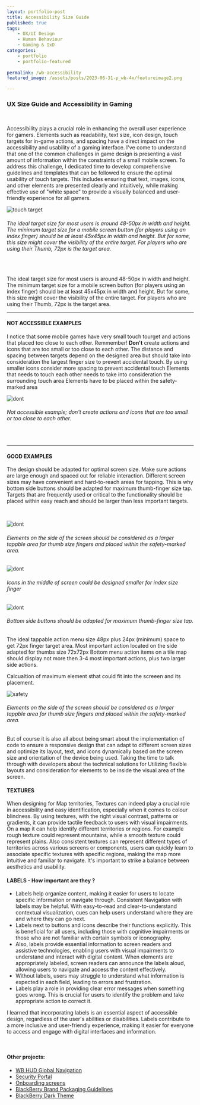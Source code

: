 ```yaml
---
layout: portfolio-post
title: Accessibility Size Guide
published: true
tags: 
    - UX/UI Design
    - Human Behaviour
    - Gaming & IxD
categories:
    - portfolio
    - portfolio-featured
    
permalink: /wb-accessibility
featured_image: /assets/posts/2023-06-31-p_wb-4x/featureimage2.png

---
```



### UX Size Guide and Accessibility in Gaming
  

<br>

Accessibility plays a crucial role in enhancing the overall user experience for gamers. Elements such as readability, text size, icon design, touch targets for in-game actions, and spacing have a direct impact on the accessibility and usability of a gaming interface. I've come to understand that one of the common challenges in game design is presenting a vast amount of information within the constraints of a small mobile screen. To address this challenge, I dedicated time to develop comprehensive guidelines and templates that can be followed to ensure the optimal usability of touch targets. This includes ensuring that text, images, icons, and other elements are presented clearly and intuitively, while making effective use of "white space" to provide a visually balanced and user-friendly experience for all gamers. 
<br> 


![touch target](assets/posts/2023-06-31-p_wb-4x/wb_target.png "touch target")
###### The ideal target size for most users is around 48-50px in width and height. The minimum target size for a mobile screen button (for players using an index finger) should be at least 45x45px in width and height. But for some, this size might cover the visibility of the entire target. For players who are using their Thumb, 72px is the target area.
<br>


The ideal target size for most users is around 48-50px in width and height.
The minimum target size for a mobile screen button (for players using an index finger) should be at least 45x45px in width and height. But for some, this size might cover the visibility of the entire target.
For players who are using their Thumb, 72px is the target area.
<br>

______________________

#### NOT ACCESSIBLE EXAMPLES

I notice that some mobile games have very small touch tourget and actions that placed too close to each other. 
Remmember! **Don't** create actions and icons that are too small or too close to each other.
The distance and spacing between targets depend on the designed area but should take into consideration the largest finger size to prevent accidental touch.
By using smaller icons consider more spacing to prevent accidental touch
Elements that needs to touch each other needs to take into consideration the surrounding touch area
Elements have to be placed within the safety-marked area

![dont](assets/posts/2023-06-31-p_wb-4x/G_tilemap_dont1.png "dont")
###### Not accessible example; don't create actions and icons that are too small or too close to each other.

<br>

_____________________

#### GOOD EXAMPLES

The design should be adapted for optimal screen size. Make sure actions are large enough and spaced out for reliable interaction. Different screen sizes may have convenient and hard-to-reach areas for tapping.
This is why bottom side buttons should be adapted for maximum thumb-finger size tap.
Targets that are frequently used or critical to the functionality should be placed within easy reach and should be larger than less important targets.

<br>

![dont](assets/posts/2023-06-31-p_wb-4x/G_tilemap_THUMBS.png "dont")
###### Elements on the side of the screen should be considered as a larger tappble area for thumb size fingers and placed within the safety-marked area. 

![dont](assets/posts/2023-06-31-p_wb-4x/G_tilemap_bf2.png "dont")
###### Icons in the middle of screen could be designed smaller for index size finger

![dont](assets/posts/2023-06-31-p_wb-4x/G_tilemap_bf1.png "dont")
###### Bottom side buttons should be adapted for maximum thumb-finger size tap.


The ideal tappable action menu size 48px plus 24px (minimum) space to get 72px finger target area.
Most important action located on the side adapted for thumbs size 72x72px
Bottom menu action items on a tile map should display not more then 3-4 most important actions, plus two larger side actions.

Calcualtion of maximum element sthat could fit into the screeen and its placement. 


![safety](assets/posts/2023-06-31-p_wb-4x/size-guide.png "safety")
###### Elements on the side of the screen should be considered as a larger tappble area for thumb size fingers and placed within the safety-marked area. 


But of course it is also all about being smart about the implementation of code to ensure a responsive design that can adapt to different screen sizes and optimize its layout, text, and icons dynamically based on the screen size and orientation of the device being used. Taking the time to talk through with developers about the technical solutions for Utilizing flexible layouts and consideration for elements to be inside the visual area of the screen. 

#### TEXTURES

When designing for Map territories, Textures can indeed play a crucial role in accessibility and easy identification, especially when it comes to colour blindness. 
By using textures, with the right visual contrast, patterns or gradients, it can provide tactile feedback to users with visual impairments. On a map it can help identify different territories or regions. 
For example rough texture could represent mountains, while a smooth texture could represent plains. 
Also consistent textures can represent different types of territories across various screens or components, users can quickly learn to associate specific textures with specific regions, making the map more intuitive and familiar to navigate.
It's important to strike a balance between aesthetics and usability.

#### LABELS - How important are they ? 


- Labels help organize content, making it easier for users to locate specific information or navigate through. Consistent Navigation with labels may be helpful. With easy-to-read and clear-to-understand contextual visualization, cues can help users understand where they are and where they can go next.
- Labels next to buttons and icons describe their functions explicitly. This is beneficial for all users, including those with cognitive impairments or those who are not familiar with certain symbols or iconography.
- Also, labels provide essential information to screen readers and assistive technologies, enabling users with visual impairments to understand and interact with digital content. When elements are appropriately labeled, screen readers can announce the labels aloud, allowing users to navigate and access the content effectively.
- Without labels, users may struggle to understand what information is expected in each field, leading to errors and frustration.
- Labels play a role in providing clear error messages when something goes wrong. This is crucial for users to identify the problem and take appropriate action to correct it.

I learned that incorporating labels is an essential aspect of accessible design, regardless of the user's abilities or disabilities. Labels contribute to a more inclusive and user-friendly experience, making it easier for everyone to access and engage with digital interfaces and information.


<br>

#### Other projects:

- [WB HUD Global Navigation](/wb-hud)
- [Security Portal](/design-guidelines)
- [Onboarding screens](/empty-data)
- [BlackBerry Brand Packaging Guidelines](/bb-brand) 
- [BlackBerry Dark Theme](/dark-theme) 
